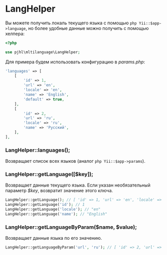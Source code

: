 LangHelper
==========

Вы можете получить локаль текущего языка с помощью ```php Yii::$app->language```,
но более удобные данные можно получить с помощью хелпера:

```php
<?php

use pjhl\mltilanguage\LangHelper;
```

Для примера будем использовать конфигурацию в *params.php*:
```php
'languages' => [
    [
        'id' => 1,
        'url' => 'en',
        'locale' => 'en',
        'name' => 'English',
        'default' => true,
    ],
    [
        'id' => 2,
        'url' => 'ru',
        'locale' => 'ru',
        'name' => 'Русский',
    ],
],
```

### LangHelper::languages();

Возвращает список всех языков (аналог ```php Yii::$app->params```).

### LangHelper::getLanguage(\[$key\]);

Возвращает данные текущего языка. Если указан необязательный параметр *$key*, возвратит
значение этого ключа.

```php
LangHelper::getLanguage(); // [ 'id' => 1, 'url' => 'en', 'locale' => 'en', ...
LangHelper::getLanguage('id'); // 1
LangHelper::getLanguage('locale'); // "en"
LangHelper::getLanguage('name'); // "English"
```

### LangHelper::getLanguageByParam($name, $value);

Возвращает данные языка по его значению.

```php
LangHelper::getLanguageByParam('url', 'ru'); // [ 'id' => 2, 'url' => 'ru', 'locale' => 'ru', ...
```